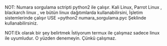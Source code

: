 NOT: 
Numara sorgulama sctripti python2 ile çalışır.
Kali Linux, Parrot Linux , blackarch linux ,
ve bütün linux dağıtımlarda kullanabilirsini,
İşletim sistemlerinde çalışır 
USE =python2 numara_sorgulama.pyc
Şeklinde kullanabilirsiniz.

NOT:Ek olarak bir şey belirtmek İstiyorum termux ile çalışmaz sadece linux ile 
uyumludur. O yüzden denemeyin. Çünkü çalışmaz.
